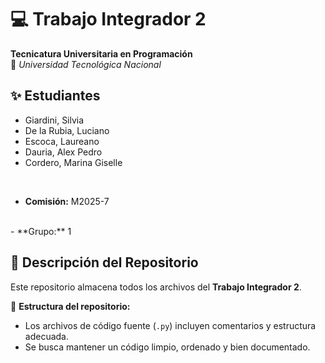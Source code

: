  # 💻 Trabajo Integrador 2 
**Tecnicatura Universitaria en Programación**  
📍 *Universidad Tecnológica Nacional*  

## ✨ Estudiantes  
- Giardini, Silvia
- De la Rubia, Luciano
- Escoca, Laureano
- Dauria, Alex Pedro
- Cordero, Marina Giselle
<br>

- **Comisión:** M2025-7
<br>
- **Grupo:** 1

## 📂 Descripción del Repositorio  
Este repositorio almacena todos los archivos del **Trabajo Integrador 2**.  

📌 **Estructura del repositorio:**   
- Los archivos de código fuente (`.py`) incluyen comentarios y estructura adecuada.  
- Se busca mantener un código limpio, ordenado y bien documentado.  
